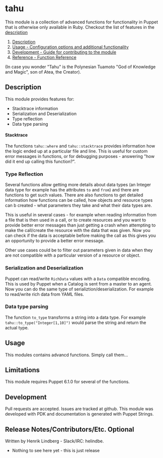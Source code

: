 # tahu

This module is a collection of advanced functions for functionality in Puppet that is otherwise only available in Ruby.
Checkout the list of features in the [description](#description)

1. [Description](#description)
2. [Usage - Configuration options and additional functionality](#usage)
3. [Development - Guide for contributing to the module](#development)
4. [Reference - Function Reference](REFERENCE.md)

(In case you wonder "Tahu" is the Polynesian Tuamoto "God of Knowledge and Magic", son of Atea, the Creator).

## Description

This module provides features for:

* Stacktrace information
* Serialization and Deserialization
* Type reflection
* Data type parsing

#### Stacktrace

The functions `tahu::where` and `tahu::stacktrace` provides information how the logic ended up at a particular file and line.
This is useful for custom error messages in functions, or for debugging purposes - answering "how did it end up calling this function?".

### Type Reflection

Several functions allow getting more details about data types (an Integer data type for example has the attributes `to` and `from`)
and there are functions to get such values. There are also functions to get detailed information how functions can be called, how
objects and resource types can b created - what parameters they take and what their data types are.

This is useful in several cases - for example when reading information from a file that is then used in a call, or to create
resources and you want to provide better error messages than just getting a crash when attempting to make the call/create the resource
with the data that was given. Now you can check if the data is acceptable before making the call as this gives you an opportunity
to provide a better error message.

Other use cases could be to filter out parameters given in data when they are not compatible with a particular version of
a resource or object.

### Serialization and Deserialization

Puppet can read/write `RichData` values with a `Data` compatible encoding. This is used by Puppet when a Catalog is sent from
a master to an agent. Now you can do the same type of serializtion/deserialization. For example to read/write rich data from
YAML files.

### Data type parsing

The function `to_type` transforms a string into a data type. For example `tahu::to_type("Integer[1,10]")` would parse the string
and return the actual type.

## Usage

This modules contains advancd functions. Simply call them...

## Limitations

This module requires Puppet 6.1.0 for several of the functions.

## Development

Pull requests are accepted. Issues are tracked at github. This module was developed with PDK and documentation is generated with
Puppet Strings.

## Release Notes/Contributors/Etc. **Optional**

Written by Henrik Lindberg - Slack/IRC: helindbe.

* Nothing to see here yet - this is just release

